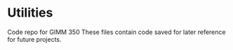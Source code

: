 # Utilities
Code repo for GIMM 350
These files contain code saved for later reference for future projects.
